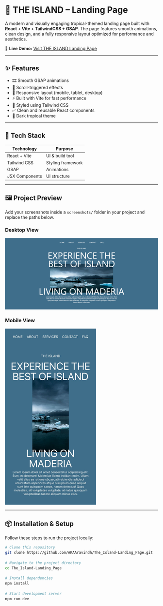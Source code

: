 # 🌴 THE ISLAND – Landing Page

A modern and visually engaging tropical-themed landing page built with **React + Vite + TailwindCSS + GSAP**. The page features smooth animations, clean design, and a fully responsive layout optimized for performance and aesthetics.

🔗 **Live Demo:** [Visit THE ISLAND Landing Page](https://the-island-landing-page.netlify.app)

---

## ✨ Features

- 🎞️ Smooth GSAP animations
- 📜 Scroll-triggered effects
- 🎯 Responsive layout (mobile, tablet, desktop)
- ⚡ Built with Vite for fast performance
- 🎨 Styled using Tailwind CSS
- ✅ Clean and reusable React components
- 🌙 Dark tropical theme

---

## 🚀 Tech Stack

| Technology       | Purpose |
|------------------|---------|
| React + Vite     | UI & build tool |
| Tailwind CSS     | Styling framework |
| GSAP             | Animations |
| JSX Components   | UI structure |

---

## 🖼️ Project Preview

Add your screenshots inside a `screenshots/` folder in your project and replace the paths below.

### Desktop View
<img src="./screenshots/desktop.png" alt="Desktop Preview">

### Mobile View
<img src="./screenshots/mobile.png" alt="Mobile Preview" width="300px">

---

## 📦 Installation & Setup

Follow these steps to run the project locally:

```bash
# Clone this repository
git clone https://github.com/AKAAravindh/The_Island-Landing_Page.git

# Navigate to the project directory
cd The_Island-Landing_Page

# Install dependencies
npm install

# Start development server
npm run dev
